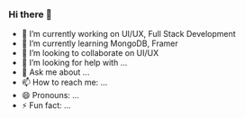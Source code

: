 ### Hi there 👋

- 🔭 I’m currently working on UI/UX, Full Stack Development
- 🌱 I’m currently learning MongoDB, Framer
- 👯 I’m looking to collaborate on UI/UX
- 🤔 I’m looking for help with ...
- 💬 Ask me about ...
- 📫 How to reach me: ...
- 😄 Pronouns: ...
- ⚡ Fun fact: ...

